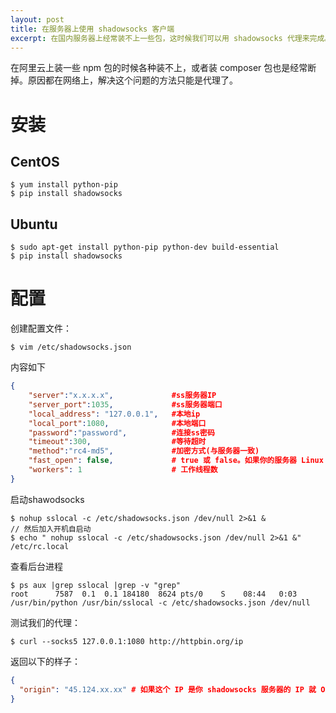 ```yaml
---
layout: post
title: 在服务器上使用 shadowsocks 客户端
excerpt: 在国内服务器上经常装不上一些包，这时候我们可以用 shadowsocks 代理来完成。
---
```


在阿里云上装一些 npm 包的时候各种装不上，或者装 composer 包也是经常断掉。原因都在网络上，解决这个问题的方法只能是代理了。

# 安装

## CentOS

```shell
$ yum install python-pip    
$ pip install shadowsocks
```

## Ubuntu

```shell
$ sudo apt-get install python-pip python-dev build-essential 
$ pip install shadowsocks
```

# 配置

创建配置文件：

```shell
$ vim /etc/shadowsocks.json
```

内容如下

```json
{
    "server":"x.x.x.x",             #ss服务器IP
    "server_port":1035,             #ss服务器端口
    "local_address": "127.0.0.1",   #本地ip
    "local_port":1080,              #本地端口
    "password":"password",          #连接ss密码
    "timeout":300,                  #等待超时
    "method":"rc4-md5",             #加密方式(与服务器一致)
    "fast_open": false,             # true 或 false。如果你的服务器 Linux 内核在3.7+，可以开启 fast_open 以降低延迟。开启方法： echo 3 > /proc/sys/net/ipv4/tcp_fastopen 开启之后，将 fast_open 的配置设置为 true 即可
    "workers": 1                    # 工作线程数
}
```

启动shawodsocks 

```shell
$ nohup sslocal -c /etc/shadowsocks.json /dev/null 2>&1 &
// 然后加入开机自启动
$ echo " nohup sslocal -c /etc/shadowsocks.json /dev/null 2>&1 &" /etc/rc.local
```

查看后台进程

```shell
$ ps aux |grep sslocal |grep -v "grep"
root      7587  0.1  0.1 184180  8624 pts/0    S    08:44   0:03 /usr/bin/python /usr/bin/sslocal -c /etc/shadowsocks.json /dev/null
```

测试我们的代理：

```shell
$ curl --socks5 127.0.0.1:1080 http://httpbin.org/ip
```

返回以下的样子：

```json
{
  "origin": "45.124.xx.xx" # 如果这个 IP 是你 shadowsocks 服务器的 IP 就 OK了。
}
```
